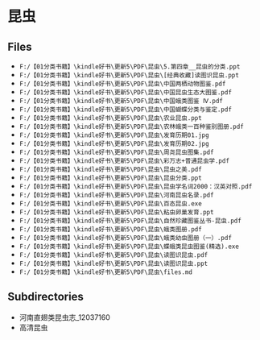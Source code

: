 # 昆虫

## Files

- `F:/【01分类书籍】\kindle好书\更新5\PDF\昆虫\5.第四章__昆虫的分类.ppt`
- `F:/【01分类书籍】\kindle好书\更新5\PDF\昆虫\[经典收藏]读图识昆虫.ppt`
- `F:/【01分类书籍】\kindle好书\更新5\PDF\昆虫\中国两栖动物图鉴.pdf`
- `F:/【01分类书籍】\kindle好书\更新5\PDF\昆虫\中国昆虫生态大图鉴.pdf`
- `F:/【01分类书籍】\kindle好书\更新5\PDF\昆虫\中国蛾类图鉴 Ⅳ.pdf`
- `F:/【01分类书籍】\kindle好书\更新5\PDF\昆虫\中国蝴蝶分类与鉴定.pdf`
- `F:/【01分类书籍】\kindle好书\更新5\PDF\昆虫\农业昆虫.ppt`
- `F:/【01分类书籍】\kindle好书\更新5\PDF\昆虫\农林蛾类一百种鉴别图册.pdf`
- `F:/【01分类书籍】\kindle好书\更新5\PDF\昆虫\发育历期01.jpg`
- `F:/【01分类书籍】\kindle好书\更新5\PDF\昆虫\发育历期02.jpg`
- `F:/【01分类书籍】\kindle好书\更新5\PDF\昆虫\周尧昆虫图集.pdf`
- `F:/【01分类书籍】\kindle好书\更新5\PDF\昆虫\彩万志+普通昆虫学.pdf`
- `F:/【01分类书籍】\kindle好书\更新5\PDF\昆虫\昆虫之美.pdf`
- `F:/【01分类书籍】\kindle好书\更新5\PDF\昆虫\昆虫分类.ppt`
- `F:/【01分类书籍】\kindle好书\更新5\PDF\昆虫\昆虫学名词2000：汉英对照.pdf`
- `F:/【01分类书籍】\kindle好书\更新5\PDF\昆虫\河南昆虫名录.pdf`
- `F:/【01分类书籍】\kindle好书\更新5\PDF\昆虫\百态昆虫.exe`
- `F:/【01分类书籍】\kindle好书\更新5\PDF\昆虫\粘虫卵巢发育.ppt`
- `F:/【01分类书籍】\kindle好书\更新5\PDF\昆虫\自然珍藏图鉴丛书-昆虫.pdf`
- `F:/【01分类书籍】\kindle好书\更新5\PDF\昆虫\蛾类图册.pdf`
- `F:/【01分类书籍】\kindle好书\更新5\PDF\昆虫\蛾类幼虫图册（一）.pdf`
- `F:/【01分类书籍】\kindle好书\更新5\PDF\昆虫\蝶蛾类昆虫图鉴(精选).exe`
- `F:/【01分类书籍】\kindle好书\更新5\PDF\昆虫\读图识昆虫.pdf`
- `F:/【01分类书籍】\kindle好书\更新5\PDF\昆虫\读图识昆虫.ppt`
- `F:/【01分类书籍】\kindle好书\更新5\PDF\昆虫\files.md`

## Subdirectories

- 河南直翅类昆虫志_12037160
- 高清昆虫
